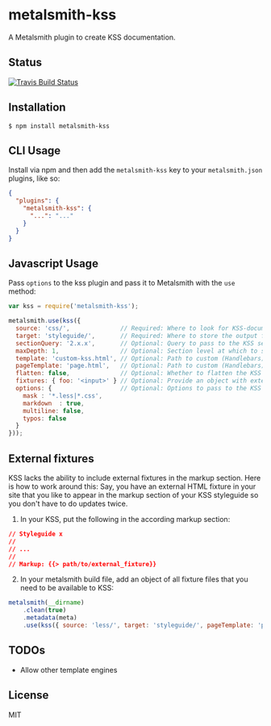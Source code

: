 
# metalsmith-kss

  A Metalsmith plugin to create KSS documentation.

## Status

  [![Travis Build Status](https://travis-ci.org/kwizzn/metalsmith-kss.svg?branch=master)](https://travis-ci.org/kwizzn/metalsmith-kss)

## Installation

    $ npm install metalsmith-kss

## CLI Usage

  Install via npm and then add the `metalsmith-kss` key to your `metalsmith.json` plugins, like so:

```json
{
  "plugins": {
    "metalsmith-kss": {
      "...": "..."
    }
  }
}
```

## Javascript Usage

  Pass `options` to the kss plugin and pass it to Metalsmith with the `use` method:

```js
var kss = require('metalsmith-kss');

metalsmith.use(kss({
  source: 'css/',              // Required: Where to look for KSS-documented CSS files
  target: 'styleguide/',       // Required: Where to store the output files.
  sectionQuery: '2.x.x',       // Optional: Query to pass to the KSS section() method. Default: none
  maxDepth: 1,                 // Optional: Section level at which to start adding content to the parent. Default: none
  template: 'custom-kss.html', // Optional: Path to custom (Handlebars) template. Default: './templates/kss.hbs'
  pageTemplate: 'page.html',   // Optional: Path to custom (Handlebars) page template. Default: none
  flatten: false,              // Optional: Whether to flatten the KSS section hierarchy. Default: false
  fixtures: { foo: '<input>' } // Optional: Provide an object with external fixtures. Default: {}
  options: {                   // Optional: Options to pass to the KSS traverse() method. Default: {}
    mask : '*.less|*.css',
    markdown  : true,
    multiline: false,
    typos: false
  }
}));
```

## External fixtures

  KSS lacks the ability to include external fixtures in the markup section. Here is how to work around this:
  Say, you have an external HTML fixture in your site that you like to appear in the markup section of your
  KSS styleguide so you don't have to do updates twice.

  1. In your KSS, put the following in the according markup section:

  ```css
  // Styleguide x
  //
  // ...
  //
  // Markup: {{> path/to/external_fixture}}
  ```

  2. In your metalsmith build file, add an object of all fixture files that you need to be available to KSS:

  ```js
  metalsmith(__dirname)
      .clean(true)
      .metadata(meta)
      .use(kss({ source: 'less/', target: 'styleguide/', pageTemplate: 'page.html', fixtures: { 'path/to/external_fixture': '<input name="foo">' } }))
  ```

## TODOs

  - Allow other template engines

## License

  MIT
